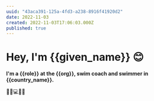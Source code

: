 ```yaml
---
uuid: "43aca391-125a-4fd3-a238-8916f41920d2"
date: 2022-11-03
created: 2022-11-03T17:06:03.000Z
published: true
---
```


# Hey, I'm {{given_name}} 😊

**I'm a {{role}} at the {{org}}, swim coach and swimmer in {{country_name}}.**

🏊‍♂️💻🏋️‍♂️
